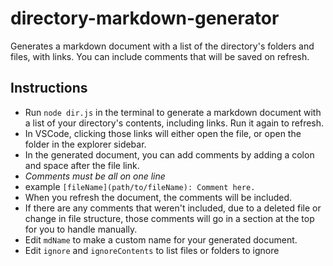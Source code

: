 # directory-markdown-generator
Generates a markdown document with a list of the directory's folders and files, with links. You can include comments that will be saved on refresh.

## Instructions
 * Run `node dir.js` in the terminal to generate a markdown document with a list of your directory's contents, including links. Run it again to refresh.
 * In VSCode, clicking those links will either open the file, or open the folder in the explorer sidebar.
 * In the generated document, you can add comments by adding a colon and space after the file link.
 * *Comments must be all on one line*
 * example `[fileName](path/to/fileName): Comment here.`
 * When you refresh the document, the comments will be included.
 * If there are any comments that weren't included, due to a deleted file or change in file structure, those comments will go in a section at the top for you to handle manually.
 * Edit `mdName` to make a custom name for your generated document.
 * Edit `ignore` and `ignoreContents` to list files or folders to ignore

